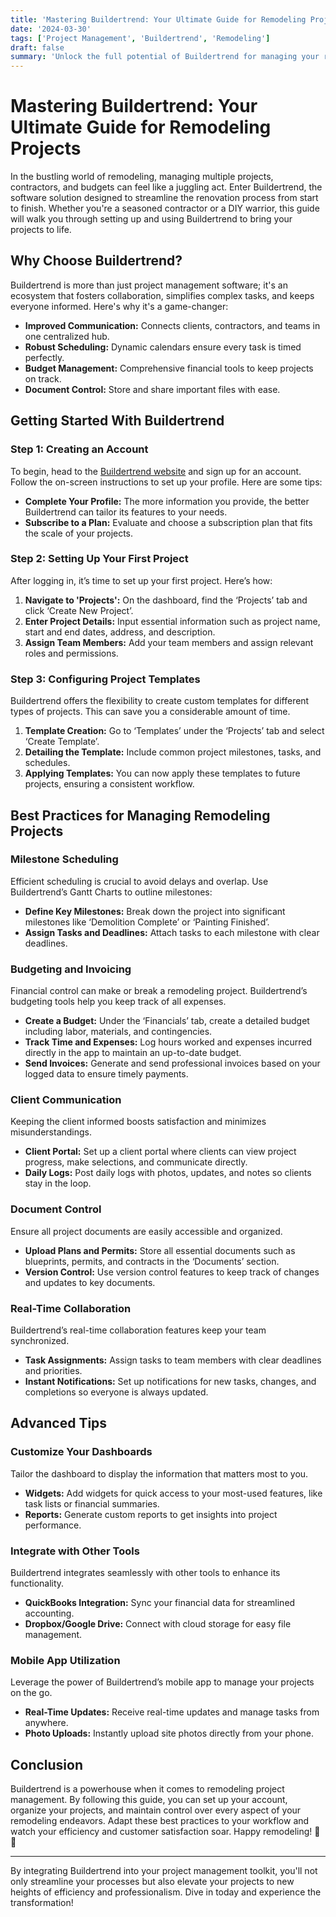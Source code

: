 ```yaml
---
title: 'Mastering Buildertrend: Your Ultimate Guide for Remodeling Projects'
date: '2024-03-30'
tags: ['Project Management', 'Buildertrend', 'Remodeling']
draft: false
summary: 'Unlock the full potential of Buildertrend for managing your remodeling projects efficiently and effectively with our comprehensive tutorial.'
---
```


# Mastering Buildertrend: Your Ultimate Guide for Remodeling Projects

In the bustling world of remodeling, managing multiple projects, contractors, and budgets can feel like a juggling act. Enter Buildertrend, the software solution designed to streamline the renovation process from start to finish. Whether you're a seasoned contractor or a DIY warrior, this guide will walk you through setting up and using Buildertrend to bring your projects to life.

## Why Choose Buildertrend?

Buildertrend is more than just project management software; it's an ecosystem that fosters collaboration, simplifies complex tasks, and keeps everyone informed. Here's why it's a game-changer:
- **Improved Communication:** Connects clients, contractors, and teams in one centralized hub.
- **Robust Scheduling:** Dynamic calendars ensure every task is timed perfectly.
- **Budget Management:** Comprehensive financial tools to keep projects on track.
- **Document Control:** Store and share important files with ease.

## Getting Started With Buildertrend

### Step 1: Creating an Account

To begin, head to the [Buildertrend website](https://www.buildertrend.com/) and sign up for an account. Follow the on-screen instructions to set up your profile. Here are some tips:
- **Complete Your Profile:** The more information you provide, the better Buildertrend can tailor its features to your needs.
- **Subscribe to a Plan:** Evaluate and choose a subscription plan that fits the scale of your projects.

### Step 2: Setting Up Your First Project

After logging in, it’s time to set up your first project. Here’s how:
1. **Navigate to 'Projects':** On the dashboard, find the ‘Projects’ tab and click ‘Create New Project’.
2. **Enter Project Details:** Input essential information such as project name, start and end dates, address, and description.
3. **Assign Team Members:** Add your team members and assign relevant roles and permissions.

### Step 3: Configuring Project Templates

Buildertrend offers the flexibility to create custom templates for different types of projects. This can save you a considerable amount of time.
1. **Template Creation:** Go to ‘Templates’ under the ‘Projects’ tab and select ‘Create Template’.
2. **Detailing the Template:** Include common project milestones, tasks, and schedules. 
3. **Applying Templates:** You can now apply these templates to future projects, ensuring a consistent workflow.

## Best Practices for Managing Remodeling Projects

### Milestone Scheduling

Efficient scheduling is crucial to avoid delays and overlap. Use Buildertrend’s Gantt Charts to outline milestones:
- **Define Key Milestones:** Break down the project into significant milestones like ‘Demolition Complete’ or ‘Painting Finished’.
- **Assign Tasks and Deadlines:** Attach tasks to each milestone with clear deadlines.

### Budgeting and Invoicing

Financial control can make or break a remodeling project. Buildertrend’s budgeting tools help you keep track of all expenses.
- **Create a Budget:** Under the ‘Financials’ tab, create a detailed budget including labor, materials, and contingencies.
- **Track Time and Expenses:** Log hours worked and expenses incurred directly in the app to maintain an up-to-date budget.
- **Send Invoices:** Generate and send professional invoices based on your logged data to ensure timely payments.

### Client Communication

Keeping the client informed boosts satisfaction and minimizes misunderstandings.
- **Client Portal:** Set up a client portal where clients can view project progress, make selections, and communicate directly.
- **Daily Logs:** Post daily logs with photos, updates, and notes so clients stay in the loop.

### Document Control

Ensure all project documents are easily accessible and organized.
- **Upload Plans and Permits:** Store all essential documents such as blueprints, permits, and contracts in the ‘Documents’ section.
- **Version Control:** Use version control features to keep track of changes and updates to key documents.

### Real-Time Collaboration

Buildertrend’s real-time collaboration features keep your team synchronized.
- **Task Assignments:** Assign tasks to team members with clear deadlines and priorities.
- **Instant Notifications:** Set up notifications for new tasks, changes, and completions so everyone is always updated.

## Advanced Tips

### Customize Your Dashboards

Tailor the dashboard to display the information that matters most to you.
- **Widgets:** Add widgets for quick access to your most-used features, like task lists or financial summaries.
- **Reports:** Generate custom reports to get insights into project performance.

### Integrate with Other Tools

Buildertrend integrates seamlessly with other tools to enhance its functionality.
- **QuickBooks Integration:** Sync your financial data for streamlined accounting.
- **Dropbox/Google Drive:** Connect with cloud storage for easy file management.

### Mobile App Utilization

Leverage the power of Buildertrend’s mobile app to manage your projects on the go.
- **Real-Time Updates:** Receive real-time updates and manage tasks from anywhere.
- **Photo Uploads:** Instantly upload site photos directly from your phone.

## Conclusion

Buildertrend is a powerhouse when it comes to remodeling project management. By following this guide, you can set up your account, organize your projects, and maintain control over every aspect of your remodeling endeavors. Adapt these best practices to your workflow and watch your efficiency and customer satisfaction soar. Happy remodeling! 🚧🔨

---

By integrating Buildertrend into your project management toolkit, you'll not only streamline your processes but also elevate your projects to new heights of efficiency and professionalism. Dive in today and experience the transformation!